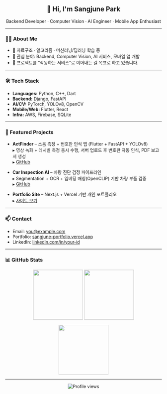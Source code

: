 <h2 align="center">👋 Hi, I'm Sangjune Park</h2>
<p align="center">Backend Developer · Computer Vision · AI Engineer · Mobile App Enthusiast</p>

---

### 👨‍💻 About Me
- 🌱 자료구조 · 알고리즘 · 머신러닝/딥러닝 학습 중
- 🧠 관심 분야: Backend, Computer Vision, AI 서비스, 모바일 앱 개발
- 🚀 프로젝트를 “작동하는 서비스”로 이어내는 걸 목표로 하고 있습니다.

---

### 🛠 Tech Stack
- **Languages:** Python, C++, Dart  
- **Backend:** Django, FastAPI  
- **AI/CV:** PyTorch, YOLOv8, OpenCV  
- **Mobile/Web:** Flutter, React  
- **Infra:** AWS, Firebase, SQLite

---

### 📌 Featured Projects
- **ActFinder** – 소음 측정 + 번호판 인식 앱 (Flutter + FastAPI + YOLOv8)  
  ▸ 영상 녹화 + 데시벨 측정 동시 수행, 서버 업로드 후 번호판 자동 인식, PDF 보고서 생성  
  ▸ [GitHub](https://github.com/your-id/actfinder)  

- **Car Inspection AI** – 차량 진단 검정 파이프라인  
  ▸ Segmentation + OCR + 임베딩 매칭(OpenCLIP) 기반 차량 부품 검증  
  ▸ [GitHub](https://github.com/your-id/car-inspection-ai)  

- **Portfolio Site** – Next.js + Vercel 기반 개인 포트폴리오  
  ▸ [사이트 보기](https://sangjune-portfolio.vercel.app/)

---

### 📫 Contact
- Email: you@example.com  
- Portfolio: [sangjune-portfolio.vercel.app](https://sangjune-portfolio.vercel.app/)  
- LinkedIn: [linkedin.com/in/your-id](https://linkedin.com/in/your-id)

---

### 📊 GitHub Stats
<p align="center">
  <img src="https://github-readme-stats.vercel.app/api?username=your-id&show_icons=true&hide_border=true&theme=transparent" height="160" />
  <img src="https://github-readme-stats.vercel.app/api/top-langs/?username=your-id&layout=compact&hide_border=true&theme=transparent" height="160" />
</p>

<p align="center">
  <img src="https://streak-stats.demolab.com?user=your-id&theme=transparent&hide_border=true" height="160" />
</p>

---

<p align="center">
  <img src="https://komarev.com/ghpvc/?username=your-id&style=flat-square" alt="Profile views" />
</p>

